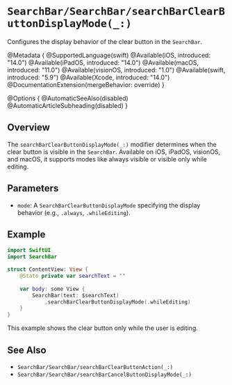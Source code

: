 # ``SearchBar/SearchBar/searchBarClearButtonDisplayMode(_:)``

Configures the display behavior of the clear button in the `SearchBar`.

@Metadata {
    @SupportedLanguage(swift)
    @Available(iOS, introduced: "14.0")
    @Available(iPadOS, introduced: "14.0")
    @Available(macOS, introduced: "11.0")
    @Available(visionOS, introduced: "1.0")
    @Available(swift, introduced: "5.9")
    @Available(Xcode, introduced: "14.0")
    @DocumentationExtension(mergeBehavior: override)
}

@Options {
    @AutomaticSeeAlso(disabled)
    @AutomaticArticleSubheading(disabled)
}

## Overview

The `searchBarClearButtonDisplayMode(_:)` modifier determines when the clear button is visible in the `SearchBar`. Available on iOS, iPadOS, visionOS, and macOS, it supports modes like always visible or visible only while editing.

## Parameters

- `mode`: A `SearchBarClearButtonDisplayMode` specifying the display behavior (e.g., `.always`, `.whileEditing`).

## Example

```swift
import SwiftUI
import SearchBar

struct ContentView: View {
    @State private var searchText = ""
    
    var body: some View {
        SearchBar(text: $searchText)
            .searchBarClearButtonDisplayMode(.whileEditing)
    }
}
```

This example shows the clear button only while the user is editing.

## See Also

- ``SearchBar/SearchBar/searchBarClearButtonAction(_:)``
- ``SearchBar/SearchBar/searchBarCancelButtonDisplayMode(_:)``

